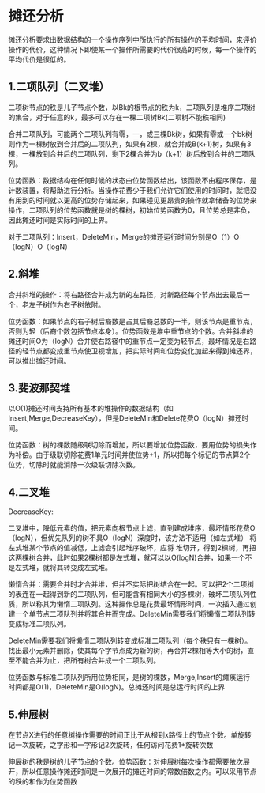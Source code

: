 # 摊还分析

摊还分析要求出数据结构的一个操作序列中所执行的所有操作的平均时间，来评价操作的代价，这种情况下即使某一个操作所需要的代价很高的时候，每一个操作的平均代价是很低的。

##  1.二项队列（二叉堆）

二项树节点的秩是儿子节点个数，以Bk的根节点的秩为k，二项队列是堆序二项树的集合，对于任意的k，最多可以存在一棵二项树Bk(二项树不能秩相同)

合并二项队列，可能两个二项队列有零，一，或三棵Bk树，如果有零或一个bk树则作为一棵树放到合并后的二项队列，如果有2棵，就合并成B(k+1)树，如果有3棵，一棵放到合并后的二项队列，剩下2棵合并为b（k+1）树后放到合并的二项队列。

位势函数：数据结构在任何时候的状态由位势函数给出，该函数不由程序保存，是计数装置，将帮助进行分析。当操作花费少于我们允许它们使用的时间时，就把没有用到的时间就以更高的位势存储起来，如果碰见更昂贵的操作就拿储备的位势来操作，二项队列的位势函数就是树的棵树，初始位势函数为0，且位势总是非负，因此摊还时间是实际时间的上界。

对于二项队列：Insert，DeleteMin，Merge的摊还运行时间分别是O（1）O（logN）O（logN）

## 2.斜堆

合并斜堆的操作：将右路径合并成为新的左路径，对新路径每个节点出去最后一个，老左子树作为右子树依附。

位势函数：如果节点的右子树后裔数是占其后裔总数的一半，则该节点是重节点，否则为轻（后裔个数包括节点本身）。位势函数是堆中重节点的个数。合并斜堆的摊还时间O为（logN）合并使右路径中的重节点一定变为轻节点，最坏情况是右路径的轻节点都变成重节点使卫视增加，把实际时间和位势变化加起来得到摊还界，可以推出摊还时间。

## 3.斐波那契堆

以O(1)摊还时间支持所有基本的堆操作的数据结构（如Insert,Merge,DecreaseKey），但是DeleteMin和Delete花费O（logN）摊还时间。

位势函数：树的棵数随级联切除而增加，所以要增加位势函数，要用位势的损失作为补偿。由于级联切除花费1单元时间并使位势+1，所以把每个标记的节点算2个位势，切除时就能消除一次级联切除次数。

## 4.二叉堆

DecreaseKey:

二叉堆中，降低元素的值，把元素向根节点上滤，直到建成堆序，最坏情形花费O（logN），但优先队列的树不具O（logN）深度时，该方法不适用（如左式堆） 将左式堆某个节点的值减低，上滤会引起堆序破坏，应将 堆切开，得到2棵树，再把这两棵树合并，此时如果2棵树都是左式堆，就可以以O(logN)合并，如果一个不是左式堆，就将其转变成左式堆。

懒惰合并：需要合并时才合并堆，但并不实际把树结合在一起。可以把2个二项树的表连在一起得到新的二项队列，但可能含有相同大小的多棵树，破坏二项队列性质，所以称其为懒惰二项队列。这种操作总是花费最坏情形时间，一次插入通过创建一个单节点二项队列并将其合并而完成。DeleteMin需要我们将懒惰二项队列转变成标准二项队列。

DeleteMin需要我们将懒惰二项队列转变成标准二项队列（每个秩只有一棵树）。找出最小元素并删除，使其每个字节点成为新的树，再合并2棵相等大小的树，直至不能合并为止，把所有树合并成一个二项队列。

位势函数与标准二项队列所用位势相同，是树的棵数，Merge,Insert的瘫痪运行时间都是O(1)，DeleteMin是O(logN)。总摊还时间是总运行时间的上界

## 5.伸展树

在节点X进行的任意树操作需要的时间正比于从根到x路径上的节点个数。单旋转记一次旋转，之字形和一字形记2次旋转，任何访问花费1+旋转次数

伸展树的秩是树的儿子节点的个数。位势函数：对伸展树每次操作都需要依次展开，所以任意操作摊还时间是一次展开的摊还时间的常数倍数之内。可以采用节点的秩的和作为位势函数
